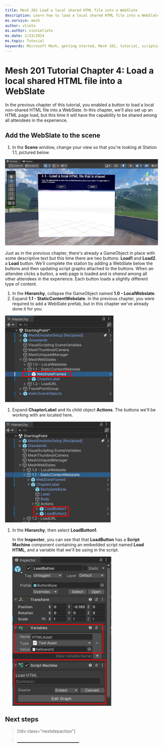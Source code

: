 ```yaml
---
title: Mesh 201 Load a local shared HTML file into a WebSlate
description: Learn how to load a local shared HTML file into a WebSlate.
ms.service: mesh
author: vtieto
ms.author: vinnietieto
ms.date: 1/23/2024
ms.topic: Tutorial
keywords: Microsoft Mesh, getting started, Mesh 101, tutorial, scripting, visual scripting, code, coding, interactivity, webslates, HTML
---
```


# Mesh 201 Tutorial Chapter 4: Load a local shared HTML file into a WebSlate

In the previous chapter of this tutorial, you enabled a button to load a local non-shared HTML file into a WebSlate. In this chapter, we'll also set up an HTML page load, but this time it will have the capability to be shared among all attendees in the experience.

## Add the WebSlate to the scene

1. In the **Scene** window, change your view so that you're looking at Station 1.1, pictured below.

![A screenshot of a computer Description ](../../../media/mesh-201/032-station-one-one.png)

Just as in the previous chapter, there's already a GameObject in place with some descriptive text but this time there are two buttons: **Load1** and **Load2**.  a **Load** button. We'll complete the station by adding a WebSlate below the buttons and then updating script graphs attached to the buttons. When an attendee clicks a button, a web page is loaded and is *shared* among all other attendees in the experience. Each button loads a slightly different type of content.

1. In the **Hierarchy**, collapse the GameObject named **1.0 - LocalWebslate**.
1. Expand **1.1 - StaticContentWebslate**. In the previous chapter, you were required to add a WebSlate prefab, but in this chapter we've already done it for you.

![A screenshot of a computer Description ](../../../media/mesh-201/033-slate-in-hierarchy.png)

1. Expand **ChapterLabel** and its child object **Actions**. The buttons we'll be working with are located here.

![A screenshot of a computer Description ](../../../media/mesh-201/034-buttons-in-hierarchy.png)

1. In the **Hierarchy**, then select **LoadButton1**.

    In the **Inspector**, you can see that that **LoadButton** has a **Script Machine** component containing an embedded script named **Load HTML**, and a variable that we'll be using in the script.

    ![A screenshot of a computer Description ](../../../media/mesh-201/019-button-components.png)









## Next steps

> [!div class="nextstepaction"]

> [________________________________](TBD)

